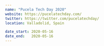 ```yaml
---
name: "Pucela Tech Day 2020"
website: https://pucelatechday.com/
twitter: https://twitter.com/pucelatechday/
location: Valladolid, Spain

date_start: 2020-05-16
date_end:   2020-05-16
---
```

